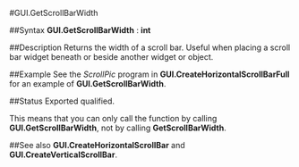
#GUI.GetScrollBarWidth

##Syntax
**GUI.GetScrollBarWidth** : **int**


##Description
Returns the width of a scroll bar. Useful when placing a scroll bar widget beneath or beside another widget or object.


##Example
See the _ScrollPic_ program in **GUI.CreateHorizontalScrollBarFull** for an example of **GUI.GetScrollBarWidth**.


##Status
Exported qualified.

This means that you can only call the function by calling **GUI.GetScrollBarWidth**, not by calling **GetScrollBarWidth**.


##See also
**GUI.CreateHorizontalScrollBar** and **GUI.CreateVerticalScrollBar**.

